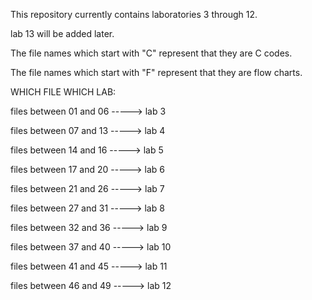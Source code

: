 This repository currently contains laboratories 3 through 12. 

lab 13 will be added later.

The file names which start with "C" represent that they are C codes.

The file names which start with "F" represent that they are flow charts.

WHICH FILE WHICH LAB:

files between 01 and 06 -----> lab 3

files between 07 and 13 -----> lab 4

files between 14 and 16 -----> lab 5

files between 17 and 20 -----> lab 6

files between 21 and 26 -----> lab 7

files between 27 and 31 -----> lab 8

files between 32 and 36 -----> lab 9

files between 37 and 40 -----> lab 10

files between 41 and 45 -----> lab 11

files between 46 and 49 -----> lab 12

